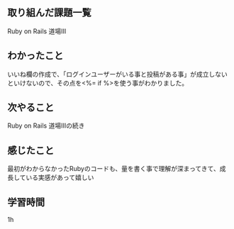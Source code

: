  ##  取り組んだ課題一覧
Ruby on Rails 道場Ⅲ

 ##  わかったこと
いいね欄の作成で、「ログインユーザーがいる事と投稿がある事」が成立しないといけないので、その点を<%= if %>を使う事がわかりました。

 ##  次やること
Ruby on Rails 道場Ⅲの続き

 ##  感じたこと
最初がわからなかったRubyのコードも、量を書く事で理解が深まってきて、成長している実感があって嬉しい

 ##  学習時間
1h

